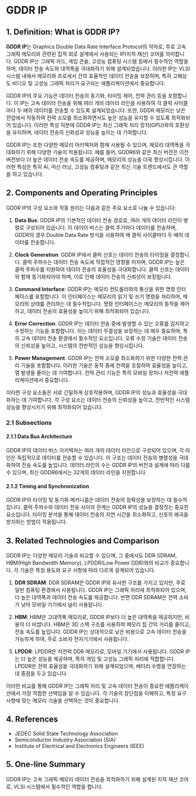 # GDDR IP

## 1. Definition: What is **GDDR IP**?
**GDDR IP**는 Graphics Double Data Rate Interface Protocol의 약자로, 주로 고속 그래픽 메모리와 관련된 집적 회로 설계에서 사용되는 IP(지적 재산) 코어를 의미합니다. GDDR IP는 그래픽 카드, 게임 콘솔, 고성능 컴퓨팅 시스템 등에서 필수적인 역할을 하며, 데이터 전송 속도와 대역폭을 극대화하기 위해 설계되었습니다. 이러한 IP는 VLSI 시스템 내에서 메모리와 프로세서 간의 효율적인 데이터 전송을 보장하며, 특히 고해상도 비디오 및 고성능 그래픽 처리가 요구되는 애플리케이션에서 중요합니다.

GDDR IP의 주요 기능은 데이터 전송의 동기화, 타이밍 제어, 전력 관리 등을 포함합니다. 이 IP는 고속 데이터 전송을 위해 여러 개의 데이터 라인을 사용하여 각 클럭 사이클마다 두 배의 데이터를 전송할 수 있도록 설계되었습니다. 또한, GDDR 메모리는 낮은 전압에서 작동하여 전력 소모를 최소화하면서도 높은 성능을 유지할 수 있도록 최적화되어 있습니다. 이러한 특성 덕분에 GDDR IP는 최신 그래픽 처리 장치(GPU)와의 호환성을 유지하며, 데이터 전송의 신뢰성과 성능을 높이는 데 기여합니다.

GDDR IP는 또한 다양한 메모리 아키텍처와 함께 사용될 수 있으며, 메모리 대역폭을 극대화하기 위해 다양한 기술이 적용됩니다. 예를 들어, GDDR6와 같은 최신 버전은 이전 버전보다 더 높은 데이터 전송 속도를 제공하며, 메모리의 성능을 더욱 향상시킵니다. 이러한 특성은 특히 AI, 머신 러닝, 고성능 컴퓨팅과 같은 최신 기술 트렌드에서도 큰 역할을 하고 있습니다.

## 2. Components and Operating Principles
GDDR IP의 구성 요소와 작동 원리는 다음과 같은 주요 요소로 나눌 수 있습니다:

1. **Data Bus**: GDDR IP의 기본적인 데이터 전송 경로로, 여러 개의 데이터 라인이 병렬로 구성되어 있습니다. 이 데이터 버스는 클럭 주기마다 데이터를 전송하며, GDDR의 경우 Double Data Rate 방식을 사용하여 매 클럭 사이클마다 두 배의 데이터를 전송합니다.

2. **Clock Generation**: GDDR IP에서 클럭 신호는 데이터 전송의 타이밍을 결정합니다. 클럭 주파수는 데이터 전송 속도에 직접적인 영향을 미치며, GDDR IP는 높은 클럭 주파수를 지원하여 데이터 전송의 효율성을 극대화합니다. 클럭 신호는 데이터와 함께 동기화되어야 하며, 이로 인해 데이터 전송의 신뢰성이 보장됩니다.

3. **Command Interface**: GDDR IP는 메모리 컨트롤러와의 통신을 위한 명령 인터페이스를 포함합니다. 이 인터페이스는 메모리의 읽기 및 쓰기 명령을 처리하며, 메모리의 상태를 관리하는 데 필수적입니다. 명령 인터페이스는 메모리의 동작을 제어하고, 데이터 전송의 효율성을 높이기 위해 최적화되어 있습니다.

4. **Error Correction**: GDDR IP는 데이터 전송 중에 발생할 수 있는 오류를 감지하고 수정하는 기능을 포함합니다. 이는 데이터 무결성을 보장하는 데 매우 중요하며, 특히 고속 데이터 전송 환경에서 필수적인 요소입니다. 오류 수정 기술은 데이터 전송의 신뢰성을 높이고, 시스템의 전반적인 성능을 향상시킵니다.

5. **Power Management**: GDDR IP는 전력 소모를 최소화하기 위한 다양한 전력 관리 기술을 포함합니다. 이러한 기술은 동작 중에 전력을 조절하여 효율성을 높이고, 열 발생을 줄이는 데 기여합니다. 전력 관리 기능은 특히 모바일 장치나 저전력 애플리케이션에서 중요합니다.

이러한 구성 요소들은 서로 긴밀하게 상호작용하며, GDDR IP의 성능과 효율성을 극대화하는 데 기여합니다. 각 구성 요소는 데이터 전송의 신뢰성을 높이고, 전반적인 시스템 성능을 향상시키기 위해 최적화되어 있습니다.

### 2.1 Subsections
#### 2.1.1 Data Bus Architecture
GDDR IP의 데이터 버스 아키텍처는 여러 개의 데이터 라인으로 구성되어 있으며, 각 라인은 독립적으로 데이터를 전송할 수 있습니다. 이 구조는 데이터 전송의 병렬성을 극대화하여 전송 속도를 높입니다. 데이터 라인의 수는 GDDR IP의 버전과 설계에 따라 다를 수 있으며, 최신 GDDR6에서는 32개의 데이터 라인을 지원합니다.

#### 2.1.2 Timing and Synchronization
GDDR IP의 타이밍 및 동기화 메커니즘은 데이터 전송의 정확성을 보장하는 데 필수적입니다. 클럭 주파수와 데이터 전송 사이의 관계는 GDDR IP의 성능을 결정짓는 중요한 요소입니다. 타이밍 분석을 통해 데이터 전송의 지연 시간을 최소화하고, 신호의 왜곡을 방지하는 방법이 적용됩니다.

## 3. Related Technologies and Comparison
GDDR IP는 다양한 메모리 기술과 비교할 수 있으며, 그 중에서도 DDR SDRAM, HBM(High Bandwidth Memory), LPDDR(Low Power DDR)와의 비교가 중요합니다. 각 기술은 특정 용도와 요구 사항에 따라 다르게 설계되어 있습니다.

1. **DDR SDRAM**: DDR SDRAM은 GDDR IP와 유사한 구조를 가지고 있지만, 주로 일반 컴퓨팅 환경에서 사용됩니다. GDDR IP는 그래픽 처리에 최적화되어 있으며, 더 높은 대역폭과 데이터 전송 속도를 제공합니다. 반면 DDR SDRAM은 전력 소비가 낮아 모바일 기기에서 널리 사용됩니다.

2. **HBM**: HBM은 고대역폭 메모리로, GDDR IP보다 더 높은 대역폭을 제공하지만, 비용이 더 비쌉니다. HBM은 3D 스택 구조를 사용하여 메모리 칩 간의 거리를 줄이고, 전송 속도를 높입니다. GDDR IP는 상대적으로 낮은 비용으로 고속 데이터 전송을 가능하게 하여, 주로 소비자 전자기기에서 사용됩니다.

3. **LPDDR**: LPDDR은 저전력 DDR 메모리로, 모바일 기기에서 사용됩니다. GDDR IP는 더 높은 성능을 제공하며, 특히 게임 및 고성능 그래픽 처리에 적합합니다. LPDDR은 전력 효율성을 극대화하기 위해 설계되었으며, 배터리 수명을 연장하는 데 중점을 두고 있습니다.

이러한 비교를 통해 GDDR IP는 그래픽 처리 및 고속 데이터 전송이 중요한 애플리케이션에서 가장 적합한 선택임을 알 수 있습니다. 각 기술의 장단점을 이해하고, 특정 요구 사항에 맞는 메모리 기술을 선택하는 것이 중요합니다.

## 4. References
- JEDEC Solid State Technology Association
- Semiconductor Industry Association (SIA)
- Institute of Electrical and Electronics Engineers (IEEE)

## 5. One-line Summary
GDDR IP는 고속 그래픽 메모리 데이터 전송을 최적화하기 위해 설계된 지적 재산 코어로, VLSI 시스템에서 필수적인 역할을 합니다.
